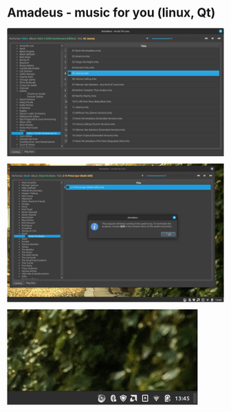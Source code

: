 # Amadeus - music for you (linux, Qt)
![main_window.png](screenshots/main_window.png)

![before_close.png](screenshots/before_close.png)

![after_close.png](screenshots/after_close.png)
